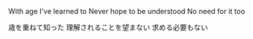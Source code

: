 With age I've learned to
Never hope to be understood
No need for it too

歳を重ねて知った
理解されることを望まない
求める必要もない